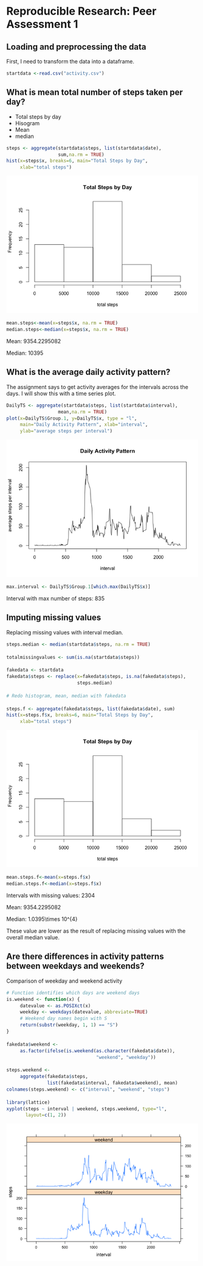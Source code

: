 # Reproducible Research: Peer Assessment 1


## Loading and preprocessing the data

First, I need to transform the data into a dataframe. 

```r
startdata <-read.csv("activity.csv")
```


## What is mean total number of steps taken per day?

* Total steps by day
* Hisogram
* Mean
* median

```r
steps <- aggregate(startdata$steps, list(startdata$date),
                   sum,na.rm = TRUE)
hist(x=steps$x, breaks=6, main="Total Steps by Day",
     xlab="total steps")
```

![](PA1_template_files/figure-html/unnamed-chunk-2-1.png) 

```r
mean.steps<-mean(x=steps$x, na.rm = TRUE)
median.steps<-median(x=steps$x, na.rm = TRUE)
```

Mean:  9354.2295082

Median: 10395

## What is the average daily activity pattern?

The assignment says to get activity averages for the
intervals across the days.
I will show this with a time series plot.

```r
DailyTS <- aggregate(startdata$steps, list(startdata$interval),
                   mean,na.rm = TRUE)
plot(x=DailyTS$Group.1, y=DailyTS$x, type = "l",
     main="Daily Activity Pattern", xlab="interval",
     ylab="average steps per interval")
```

![](PA1_template_files/figure-html/unnamed-chunk-3-1.png) 

```r
max.interval <- DailyTS$Group.1[which.max(DailyTS$x)]
```

Interval with max number of steps:  835


## Imputing missing values

Replacing missing values with interval median.


```r
steps.median <- median(startdata$steps, na.rm = TRUE)

totalmissingvalues <- sum(is.na(startdata$steps))

fakedata <- startdata
fakedata$steps <- replace(x=fakedata$steps, is.na(fakedata$steps),
                          steps.median)

# Redo histogram, mean, median with fakedata

steps.f <- aggregate(fakedata$steps, list(fakedata$date), sum)
hist(x=steps.f$x, breaks=6, main="Total Steps by Day",
     xlab="total steps")
```

![](PA1_template_files/figure-html/unnamed-chunk-4-1.png) 

```r
mean.steps.f<-mean(x=steps.f$x)
median.steps.f<-median(x=steps.f$x)
```

Intervals with missing values:  2304

Mean:  9354.2295082

Median: 1.0395\times 10^{4}

These value are lower as the result of replacing missing values
with the overall median value.

## Are there differences in activity patterns between weekdays and weekends?

Comparison of weekday and weekend activity


```r
# Function identifies which days are weekend days
is.weekend <- function(x) { 
     datevalue <- as.POSIXct(x)
     weekday <- weekdays(datevalue, abbreviate=TRUE)
     # Weekend day names begin with S
     return(substr(weekday, 1, 1) == "S")
}

fakedata$weekend <- 
     as.factor(ifelse(is.weekend(as.character(fakedata$date)),
                                 "weekend", "weekday"))

steps.weekend <- 
     aggregate(fakedata$steps, 
               list(fakedata$interval, fakedata$weekend), mean)
colnames(steps.weekend) <- c("interval", "weekend", "steps")

library(lattice)
xyplot(steps ~ interval | weekend, steps.weekend, type="l",
       layout=c(1, 2))
```

![](PA1_template_files/figure-html/unnamed-chunk-5-1.png) 
